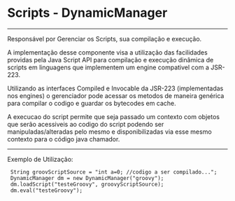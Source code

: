 # Scripts - DynamicManager 
---------------------------------------------
Responsável por Gerenciar os Scripts, sua compilação e execução.

A implementação desse componente visa a utilização das facilidades providas pela Java Script API para compilação e execução dinâmica de scripts em linguagens que implementem um engine compativel com a JSR-223.

Utilizando as interfaces Compiled e Invocable da JSR-223 (implementadas nos engines) o gerenciador pode acessar os metodos de maneira genérica para compilar o codigo e guardar os bytecodes em cache.

A execucao do script permite que seja passado um contexto com objetos que serão acessiveis ao codigo do script podendo ser manipuladas/alteradas pelo mesmo e disponibilizadas via esse mesmo contexto para o código java chamador.

-------------------------------------------------------------------------
Exemplo de Utilização:
```
 String groovScriptSource = "int a=0; //codigo a ser compilado..."; 
 DynamicManager dm = new DynamicManager("groovy");
 dm.loadScript("testeGroovy", groovyScriptSource);
 dm.eval("testeGroovy");
 
 ```

